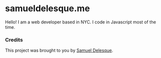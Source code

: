 samueldelesque.me
=================

Hello! I am a web developer based in NYC. I code in Javascript most of the time.


### Credits

This project was brought to you by [Samuel Delesque](http://samueldelesque.me).
